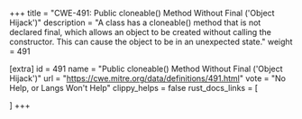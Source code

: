 +++
title = "CWE-491: Public cloneable() Method Without Final ('Object Hijack')"
description	= "A class has a cloneable() method that is not declared final, which allows an object to be created without calling the constructor. This can cause the object to be in an unexpected state."
weight = 491

[extra]
id = 491
name = "Public cloneable() Method Without Final ('Object Hijack')"
url = "https://cwe.mitre.org/data/definitions/491.html"
vote = "No Help, or Langs Won't Help"
clippy_helps = false
rust_docs_links = [
	
]
+++

